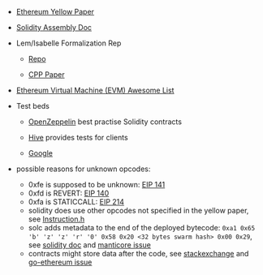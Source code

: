 * [Ethereum Yellow Paper](https://ethereum.github.io/yellowpaper/paper.pdf)

* [Solidity Assembly Doc](https://solidity.readthedocs.io/en/develop/assembly.html#)

* Lem/Isabelle Formalization Rep

  * [Repo](https://github.com/pirapira/eth-isab1elle/)

  * [CPP Paper](http://doi.org/10.1145/3167084)

* [Ethereum Virtual Machine (EVM) Awesome List](https://github.com/ethereum/wiki/wiki/Ethereum-Virtual-Machine-(EVM)-Awesome-List)

* Test beds

  * [OpenZeppelin](https://github.com/OpenZeppelin/openzeppelin-solidity)
    best practise Solidity contracts
  
  * [Hive](https://github.com/karalabe/hive) 
    provides tests for clients
	
  * [Google](https://cloud.google.com/blog/products/data-analytics/ethereum-bigquery-public-dataset-smart-contract-analytics)

* possible reasons for unknown opcodes:
  * 0xfe is supposed to be unknown:
    [EIP 141](https://github.com/ethereum/EIPs/blob/master/EIPS/eip-141.md)
  * 0xfd is REVERT:
    [EIP 140](https://github.com/ethereum/EIPs/blob/master/EIPS/eip-140.md)
  * 0xfa is STATICCALL: [EIP 214](https://github.com/ethereum/EIPs/blob/master/EIPS/eip-214.md)
  * solidity does use other opcodes not specified in the yellow paper, see
    [Instruction.h](https://github.com/ethereum/solidity/blob/develop/libevmasm/Instruction.h)
  * solc adds metadata to the end of the deployed bytecode:
    `0xa1 0x65 'b' 'z' 'z' 'r' '0' 0x58 0x20 <32 bytes swarm hash> 0x00 0x29`, see
    [solidity doc](https://solidity.readthedocs.io/en/develop/metadata.html#encoding-of-the-metadata-hash-in-the-bytecode)
    and [manticore issue](https://github.com/trailofbits/manticore/issues/527)
  * contracts might store data after the code, see
    [stackexchange](https://ethereum.stackexchange.com/questions/15050/extra-byte-in-the-thedao-v1-bytecode/15289#15289)
    and [go-ethereum issue](https://github.com/ethereum/go-ethereum/issues/14376)

